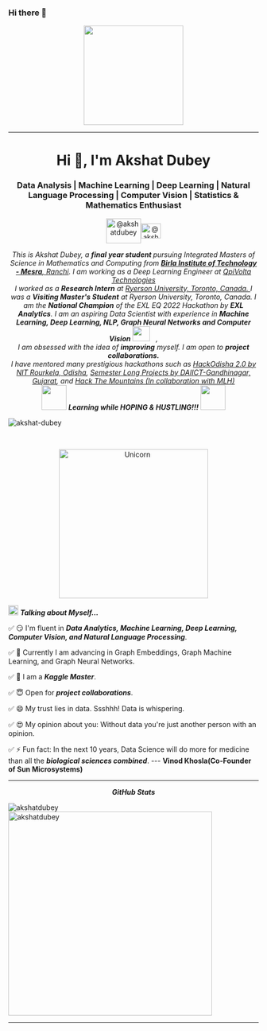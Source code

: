 ### Hi there 👋
<p align="center">
  <img src="https://media0.giphy.com/media/CVtNe84hhYF9u/giphy.gif?cid=ecf05e47qc0sotr7gpdlmv194xzskb0ct4ryut4pw63s37qy&rid=giphy.gif" height="200"/>
</p>
<hr>
<h1 align="center">Hi 👋, I'm Akshat Dubey</h1>
<h3 align="center"> Data Analysis | Machine Learning | Deep Learning | Natural Language Processing | Computer Vision | Statistics & Mathematics Enthusiast</h3>
<p align="center">
<a href="https://www.linkedin.com/in/akshat0007/" target="blank"><img align="center" src="https://www.logo.wine/a/logo/LinkedIn/LinkedIn-Icon-Logo.wine.svg" alt="@akshatdubey" height="50" width="70" /></a><a href="https://www.kaggle.com/akshat0007/" target="blank"><img align="center" src="https://www.vectorlogo.zone/logos/kaggle/kaggle-icon.svg" alt="@akshatdubey" height="30" width="40" /></a>
</p>
</p>


<p align="center">
  <em>
    This is Akshat Dubey, a <b>final year student </b>pursuing Integrated Masters of Science in Mathematics and Computing from <a href="https://www.bitmesra.ac.in/"> <b>Birla Institute of Technology - Mesra</b>, Ranchi</a>. I am working as a Deep Learning Engineer at <a href = "https://qpivolta.tech/">QpiVolta Technologies</a><br> I worked as a <b> Research Intern</b> at <a href="https://www.ryerson.ca/">Ryerson University, Toronto, Canada. </a> I was a <b>Visiting Master's Student</b> at Ryerson University, Toronto, Canada. I am the <b>National Champion</b> of the EXL EQ 2022 Hackathon by <b>EXL Analytics</b>.
    I am an aspiring Data Scientist with experience in <b>Machine Learning, Deep Learning, NLP, Graph Neural Networks and Computer Vision</b> <img src="https://github.com/TheDudeThatCode/TheDudeThatCode/blob/master/Assets/Developer.gif" width=35 height=30> <b></b>&nbsp;&nbsp,<br><b></b>
    I am obsessed with the idea of <b>improving</b> myself. I am open to <b>project collaborations.</b> <br>
    I have mentored many prestigious hackathons such as <a href="https://hackodisha.xyz/">HackOdisha 2.0 by NIT Rourkela, Odisha</a>, <a href="https://slop.dscdaiict.in/">Semester Long Projects by DAIICT-Gandhinagar, Gujarat</a>, and <a href="https://hackthemountain.tech/">Hack The Mountains (In collaboration with MLH)</a>
    
  </em> 
  <br>
  <img src="https://media.giphy.com/media/VgCDAzcKvsR6OM0uWg/giphy.gif" width="50" /> <b><i>Learning while HOPING & HUSTLING!!!</i></b> <img src="https://media.giphy.com/media/7j2hfyeVcDtf2/giphy.gif" width="50" />
</p>

<p align="left"> <img src="https://komarev.com/ghpvc/?username=dubeyakshat07&label=Profile%20views&color=0e75b6&style=flat" alt="akshat-dubey" /> </p>
<br>
<p align="center"><img width=300px alt="Unicorn" src="https://images.squarespace-cdn.com/content/v1/5daddb33ee92bf44231c2fef/1586974465302-23XSXWXTHVD3FBSBPLUY/AI-in-healthcare.gif?format=1000w" /></p>


<img src="https://media.giphy.com/media/ObNTw8Uzwy6KQ/giphy.gif" width="20">&nbsp;***Talking about Myself...***



✅ 😏 I'm fluent in ***Data Analytics, Machine Learning, Deep Learning, Computer Vision, and Natural Language Processing***.

✅ 🧐 Currently I am advancing in Graph Embeddings, Graph Machine Learning, and Graph Neural Networks.

✅ 🧐 I am a ***Kaggle Master***.
  
✅ 😇 Open for ***project collaborations***.

✅ 😄 My trust lies in data. Ssshhh! Data is whispering.

✅ 😍 My opinion about you: Without data you're just another person with an opinion.

✅ ⚡ Fun fact: In the next 10 years, Data Science will do more for medicine than all the ***biological sciences combined***. --- **Vinod Khosla(Co-Founder of Sun Microsystems)**


  
  </code>
 </code>
  <hr>
  <p align="center">
 <i><b>GitHub Stats</b></i></p>
<p><img align="left" src="https://github-readme-stats.vercel.app/api/top-langs?username=dubeyakshat07&show_icons=true&locale=en&layout=compact" alt="akshatdubey" /></p>

<p>&nbsp;<img align="center" src="https://github-readme-stats.vercel.app/api?username=dubeyakshat07&show_icons=true&locale=en" alt="akshatdubey" width="410" /></p>

<hr>



